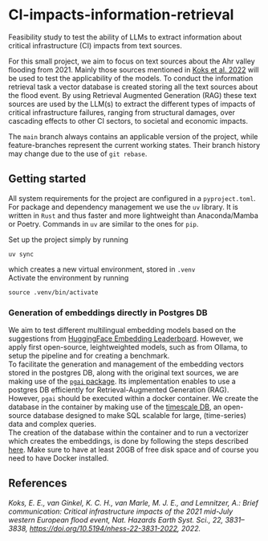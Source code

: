 # CI-impacts-information-retrieval
Feasibility study to test the ability of LLMs to extract information about critical infrastructure (CI) impacts from text sources.

For this small project, we aim to focus on text sources about the Ahr valley flooding from 2021. Mainly those sources mentioned in [Koks et al. 2022](https://doi.org/10.5194/nhess-22-3831-2022) will be used to test the applicability of the models. 
To conduct the information retrieval task a vector database is created storing all the text sources about the flood event. By using Retrieval Augmented Generation (RAG) these text sources are used by the LLM(s) to extract the different types of impacts of critical infrastructure failures, ranging from structural damages, over cascading effects to other CI sectors, to societal and economic impacts.

The `main` branch always contains an applicable version of the project, while feature-branches represent the current working states. Their branch history may change due to the use of `git rebase`.


## Getting started

All system requirements for the project are configured in a `pyproject.toml`.\
For package and dependency management we use the `uv` library. It is written in `Rust` and thus faster and more lightweight than Anaconda/Mamba or Poetry. Commands in `uv` are similar to the ones for `pip`. 

Set up the project simply by running 
````
uv sync
````
which creates a new virtual environment, stored in `.venv`\
Activate the environment by running
````
source .venv/bin/activate
````

### Generation of embeddings directly in Postgres DB

We aim to test different multilingual embedding models based on the suggestions from [HuggingFace Embedding Leaderboard](https://huggingface.co/spaces/mteb/leaderboard). However, we apply first open-source, leightweighted models, such as from Ollama, to setup the pipeline and for creating a benchmark.\
To facilitate the generation and management of the embedding vectors stored in the postgres DB, along with the original text sources, we are making use of the [`pgai` package](https://github.com/timescale/pgai/tree/main/docs). Its implementation enables to use a postgres DB efficiently for Retrieval-Augmented Generation (RAG). However, `pgai` should be executed within a docker container. We create the database in the container by making use of the [timescale DB](https://hub.docker.com/r/timescale/timescaledb), an open-source database designed to make SQL scalable for large, (time-series) data and complex queries. \
The creation of the database within the container and to run a vectorizer which creates the embeddings, is done by following the steps described [here](https://github.com/timescale/pgai/blob/main/docs/vectorizer/quick-start.md). Make sure to have at least 20GB of free disk space and of course you need to have Docker installed.


## References

*Koks, E. E., van Ginkel, K. C. H., van Marle, M. J. E., and Lemnitzer, A.: Brief communication: Critical infrastructure impacts of the 2021 mid-July western European flood event, Nat. Hazards Earth Syst. Sci., 22, 3831–3838, https://doi.org/10.5194/nhess-22-3831-2022, 2022.*




